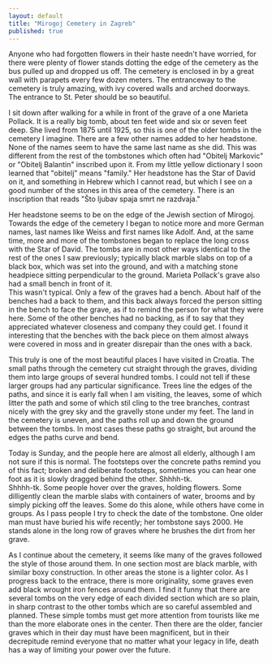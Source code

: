 ```yaml
---
layout: default
title: "Mirogoj Cemetery in Zagreb"
published: true
---
```


Anyone who had forgotten flowers in their haste needn't 
have worried, for there were plenty of flower stands 
dotting the edge of the cemetery as the bus pulled up and 
dropped us off.  The cemetery is enclosed in by a great 
wall with parapets every few dozen meters.  The entranceway 
to the cemetery is truly amazing, with ivy covered walls 
and arched doorways.  The entrance to St. Peter should be 
so beautiful.

I sit down after walking for a while in front of the grave 
of a one Marieta Pollack.  It is a really big tomb, about 
ten feet wide and six or seven feet deep.  She lived from 
1875 until 1925, so this is one of the older tombs in the 
cemetery I imagine.  There are a few other names added to 
her headstone.  None of the names seem to have the same 
last name as she did.  This was different from the rest of 
the tombstones which often had "Obitelj Markovic" 
or "Obitelj Balantin" inscribed upon it.  From my little 
yellow dictionary I soon learned that "obitelj" 
means "family."  Her headstone has the Star of David on it, 
and something in Hebrew which I cannot read, but which I 
see on a good number of the stones in this area of the 
cemetery.  There is an inscription that reads "Što ljubav 
spaja smrt ne razdvaja."

Her headstone seems to be on the edge of the Jewish section 
of Mirogoj.  Towards the edge of the cemetery I began to 
notice more and more German names, last names like Weiss 
and first names like Adolf.  And, at the same time, more 
and more of the tombstones began to replace the long cross 
with the Star of David.  The tombs are in most other ways 
identical to the rest of the ones I saw previously; 
typically black marble slabs on top of a black box, which 
was set into the ground, and with a matching stone 
headpiece sitting perpendicular to the ground.  Marieta 
Pollack's grave also had a small bench in front of it.  
This wasn't typical.  Only a few of the graves had a 
bench.  About half of the benches had a back to them, and 
this back always forced the person sitting in the bench to 
face the grave, as if to remind the person for what they 
were here.  Some of the other benches had no backing, as if 
to say that they appreciated whatever closeness and company 
they could get.  I found it interesting that the benches 
with the back piece on them almost always were covered in 
moss and in greater disrepair than the ones with a back.

This truly is one of the most beautiful places I have 
visited in Croatia.  The small paths through the cemetery 
cut straight through the graves, dividing them into large 
groups of several hundred tombs.  I could not tell if these 
larger groups had any particular significance.  Trees line 
the edges of the paths, and since it is early fall when I 
am visiting, the leaves, some of which litter the path and 
some of which stil cling to the tree branches, contrast 
nicely with the grey sky and the gravelly stone under my 
feet.  The land in the cemetery is uneven, and the paths 
roll up and down the ground between the tombs.  In most 
cases these paths go straight, but around the edges the 
paths curve and bend.

Today is Sunday, and the people here are almost all 
elderly, although I am not sure if this is normal.  The 
footsteps over the concrete paths remind you of this fact; 
broken and deliberate footsteps, sometimes you can hear one 
foot as it is slowly dragged behind the other.  Shhhh-tk.  
Shhhh-tk.  Some people hover over the graves, holding 
flowers.  Some dilligently clean the marble slabs with 
containers of water, brooms and by simply picking off the 
leaves.  Some do this alone, while others have come in 
groups.  As I pass people I try to check the date of the 
tombstone.  One older man must have buried his wife 
recently; her tombstone says 2000.  He stands alone in the 
long row of graves where he brushes the dirt from her grave.

As I continue about the cemetery, it seems like many of the 
graves followed the style of those around them.  In one 
section most are black marble, with similar boxy 
construction.  In other areas the stone is a lighter 
color.  As I progress back to the entrace, there is more 
originality, some graves even add black wrought iron fences 
around them.  I find it funny that there are several tombs 
on the very edge of each divided section which are so 
plain, in sharp contrast to the other tombs which are so 
careful assembled and planned.  These simple tombs must get 
more attention from tourists like me than the more 
elaborate ones in the center.  Then there are the older, 
fancier graves which in their day must have been 
magnificent, but in their decrepitude remind everyone that 
no matter what your legacy in life, death has a way of 
limiting your power over the future.
